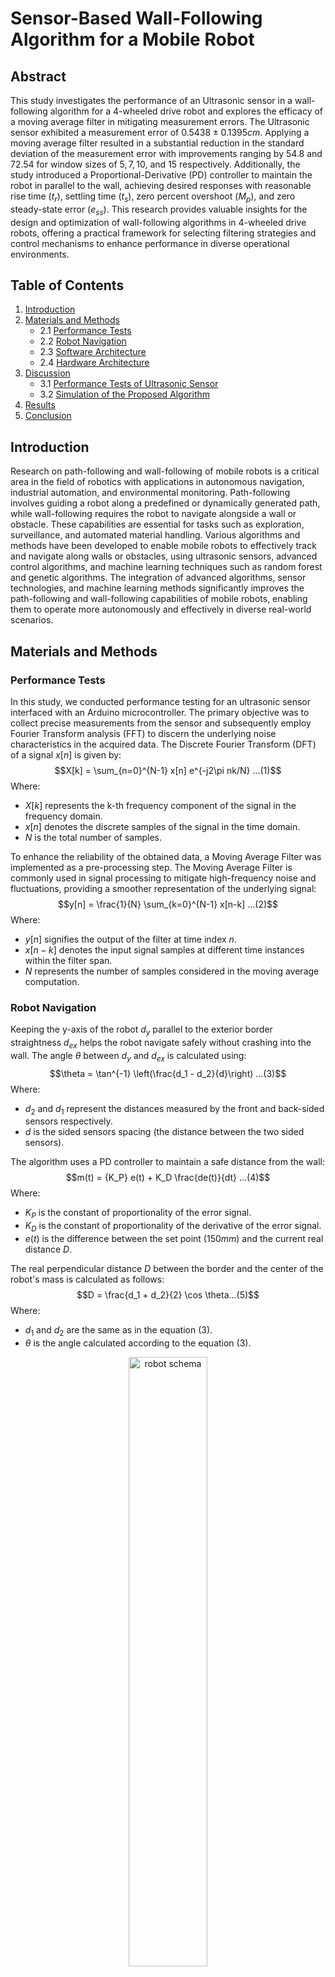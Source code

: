 # Sensor-Based Wall-Following Algorithm for a Mobile Robot

## Abstract
This study investigates the performance of an Ultrasonic sensor in a wall-following algorithm for a 4-wheeled drive robot and explores the efficacy of a moving average filter in mitigating measurement errors. The Ultrasonic sensor exhibited a measurement error of $0.5438±0.1395 cm$. Applying a moving average filter resulted in a substantial reduction in the standard deviation of the measurement error with improvements ranging by $54.8%, 62.65%, 67.81%,$ and $72.54%$ for window sizes of $5, 7, 10,$ and $15$ respectively. Additionally, the study introduced a Proportional-Derivative (PD) controller to maintain the robot in parallel to the wall, achieving desired responses with reasonable rise time ($t_r$), settling time ($t_s$), zero percent overshoot ($M_p$), and zero steady-state error ($e_{ss}$). This research provides valuable insights for the design and optimization of wall-following algorithms in 4-wheeled drive robots, offering a practical framework for selecting filtering strategies and control mechanisms to enhance performance in diverse operational environments.

## Table of Contents
1. [Introduction](#introduction)
2. [Materials and Methods](#materials-and-methods)
    - 2.1 [Performance Tests](#performance-tests)
    - 2.2 [Robot Navigation](#robot-navigation)
    - 2.3 [Software Architecture](#software-architecture)
    - 2.4 [Hardware Architecture](#hardware-architecture)
3. [Discussion](#discussion)
   - 3.1 [Performance Tests of Ultrasonic Sensor](#performance-tests-of-ultrasonic-sensor)
   - 3.2 [Simulation of the Proposed Algorithm](#simulation-results)
5. [Results](#results)
6. [Conclusion](#conclusion)

## Introduction <a id="introduction"></a>
Research on path-following and wall-following of mobile robots is a critical area in the field of robotics with applications in autonomous navigation, industrial automation, and environmental monitoring. Path-following involves guiding a robot along a predefined or dynamically generated path, while wall-following requires the robot to navigate alongside a wall or obstacle. These capabilities are essential for tasks such as exploration, surveillance, and automated material handling. Various algorithms and methods have been developed to enable mobile robots to effectively track and navigate along walls or obstacles, using ultrasonic sensors, advanced control algorithms, and machine learning techniques such as random forest and genetic algorithms. The integration of advanced algorithms, sensor technologies, and machine learning methods significantly improves the path-following and wall-following capabilities of mobile robots, enabling them to operate more autonomously and effectively in diverse real-world scenarios.

## Materials and Methods <a id="materials-and-methods"></a>

### Performance Tests <a id="performance-tests"></a>
In this study, we conducted performance testing for an ultrasonic sensor interfaced with an Arduino microcontroller. The primary objective was to collect precise measurements from the sensor and subsequently employ Fourier Transform analysis (FFT) to discern the underlying noise characteristics in the acquired data. The Discrete Fourier Transform (DFT) of a signal $x[n]$ is given by:
$$X[k] = \sum_{n=0}^{N-1} x[n] e^{-j2\pi nk/N} ...(1)$$
Where:
- $X[k]$ represents the k-th frequency component of the signal in the frequency domain.
- $x[n]$ denotes the discrete samples of the signal in the time domain.
- $N$ is the total number of samples.

To enhance the reliability of the obtained data, a Moving Average Filter was implemented as a pre-processing step. The Moving Average Filter is commonly used in signal processing to mitigate high-frequency noise and fluctuations, providing a smoother representation of the underlying signal:
$$y[n] = \frac{1}{N} \sum_{k=0}^{N-1} x[n-k] ...(2)$$
Where:
- $y[n]$ signifies the output of the filter at time index $n$.
- $x[n-k]$ denotes the input signal samples at different time instances within the filter span.
- $N$ represents the number of samples considered in the moving average computation.

### Robot Navigation <a id="robot-navigation"></a>
Keeping the y-axis of the robot $d_y$ parallel to the exterior border straightness $d_{ex}$ helps the robot navigate safely without crashing into the wall. The angle $\theta$ between $d_y$ and $d_{ex}$ is calculated using:
$$\theta = \tan^{-1} \left(\frac{d_1 - d_2}{d}\right) ...(3)$$
Where:
- $d_2$ and $d_1$ represent the distances measured by the front and back-sided sensors respectively.
- $d$ is the sided sensors spacing (the distance between the two sided sensors).

The algorithm uses a PD controller to maintain a safe distance from the wall:
$$m(t) = {K_P} e(t) + K_D \frac{de(t)}{dt} ...(4)$$
Where:
- $K_P$ is the constant of proportionality of the error signal.
- $K_D$ is the constant of proportionality of the derivative of the error signal.
- $e(t)$ is the difference between the set point ($150mm$) and the current real distance $D$.

The real perpendicular distance $D$ between the border and the center of the robot's mass is calculated as follows:
$$D = \frac{d_1 + d_2}{2} \cos \theta...(5)$$
Where:
- $d_1$ and $d_2$ are the same as in the equation $(3)$.
- $\theta$ is the angle calculated according to the equation  $(3)$.

<p align="center">
  <img src="images/robot schema.png" alt="robot schema" width="50%" />
</p>
<p align="center" Style="font-size:12px; color:grey; font-type:italic;">
  <i>Figure 1: schema of the measurements required to calculate $\theta$ </i>
</p>

### Software Architecture <a id="software-architecture"></a>

- Arduino C Programming Language

- Proteus 8 Professional

- MATLAB.

### Hardware Architecture <a id="hardware-architecture"></a>

- ArduinoMega 2560
- Motor Driver (L298N)
- DC Motor
- Ultrasonic Sensor
- 3-Cell LiPo Battery

![Robot Circuit Proteus Design](images/ApplicationsProject.SVG "Robot Circuit Proteus Design")<p align="center" Style="font-size:12px; color:grey; font-type:italic;"><i> Figure 2: Robot Circuit Proteus Design</i></p>

## Discussion <a id="discussion"></a>

### Performance Tests of Ultrasonic Sensor <a id="performance-tests-of-ultrasonic-sensor"></a>
The ultrasonic sensor's accuracy in measuring distance was determined using $10$ performance tests by collecting $100$ measurements for each actual distance. The measurement error calculated in these tests was $0.5438±0.1395 cm$. Applying a moving average filter with window sizes of $5, 7, 10,$ and $15$ samples resulted in decreased standard deviation of the measurement error.

![Before Applying Moving Average Filter](images/before.svg "Before Applying Moving Average Filter")<p align="center" Style="font-size:12px; color:grey; font-type:italic;"><i> Figure 3: Before Applying Moving Average Filter on Sensor Measurements</i></p> 
| Window Size | $$5$$ | $$7$$ | $$10$$ | $$15$$ |
|-------------|---|---|----|----|
| Error Standard Deviation | $$0.0631$$ | $$0.0521$$ | $$0.0449$$ | $$0.0383$$ |
| Filtering Results| ![After Applying Moving Average Filter (Window Size = 5)](images/after_5.svg "After Applying Moving Average Filter (Window Size = 5)")<p align="center" Style="font-size:12px; color:grey; font-type:italic;"><i> Figure 4: After Applying Moving Average Filter (Window Size = 5)</i></p> | ![After Applying Moving Average Filter (Window Size = 7)](images/after_7.svg "After Applying Moving Average Filter (Window Size = 7)")<p align="center" Style="font-size:12px; color:grey; font-type:italic;"><i> Figure 5: After Applying Moving Average Filter (Window Size = 7)</i></p> | ![After Applying Moving Average Filter (Window Size = 10)](images/after_10.svg "After Applying Moving Average Filter (Window Size = 10)")<p align="center" Style="font-size:12px; color:grey; font-type:italic;"><i> Figure 6: After Applying Moving Average Filter (Window Size = 10)</i></p> | ![After Applying Moving Average Filter (Window Size = 15)](images/after_15.svg "After Applying Moving Average Filter (Window Size = 15)")<p align="center" Style="font-size:12px; color:grey; font-type:italic;"><i> Figure 7: After Applying Moving Average Filter (Window Size = 15)</i></p>


### Simulation of the Proposed Algorithm <a id="simulation-results"></a>
To follow the wall in parallel to its straightness, we adjusted the robot's motion using a PD controller. The P-Controller achieved the desired state where $\theta = 0$. The PD-Controller with appropriate gains ($k_P = 0.1$, $k_D = -0.05$) decreased the rise time $t_r$ and settling time $t_s$ without any overshoot. For $k_D = -0.005$, the system response was sluggish.


|![PID Controller Response (Kp = 0.1, Kd = 0, Ki = 0)](images/Pcontrol.svg "PID Controller Response (Kp = 0.1, Kd = 0, Ki = 0)")<p align="center" Style="font-size:12px; color:grey; font-type:italic;"><i> Figure 8: PID Controller Response ($K_p = 0.1, K_d = 0, K_i = 0$)</i></p>|![PID Controller Response (Kp = 0.1, Kd = -0.05, Ki = 0)](images/PDControl0.05.svg "PID Controller Response (Kp = 0.1, Kd = -0.05, Ki = 0)")<p align="center" Style="font-size:12px; color:grey; font-type:italic;"><i> Figure 9: PID Controller Response ($K_p = 0.1, K_d = -0.05, K_i = 0$)</i></p>|![PID Controller Response (Kp = 0.1, Kd = -0.06, Ki = 0)](images/PDControl0.06.svg "PID Controller Response (Kp = 0.1, Kd = -0.06, Ki = 0)")<p align="center" Style="font-size:12px; color:grey; font-type:italic;"><i> Figure 10: PID Controller Response ($K_p = 0.1, K_d = -0.06, K_i = 0$)</i></p>|
|---|---|---|

## Results <a id="results"></a>
The key findings from this study include:
1. The ultrasonic sensor demonstrated a measurement error of $0.5438±0.1395 cm$.
2. Application of a moving average filter significantly reduced the standard deviation of the measurement error, enhancing the sensor's performance.
3. The PD controller successfully maintained the robot's orientation parallel to the wall, providing an effective wall-following mechanism.
4. As the sensor spacing $d$ increases, the accuracy of the error calculation is ehanced leading to better wall following.

## Conclusion <a id="conclusion"></a>
This study provides a comprehensive analysis of a sensor-based wall-following algorithm for a mobile robot, highlighting the importance of filtering strategies and control mechanisms. The findings offer a practical framework for optimizing wall-following performance in various operational environments, contributing to advancements in autonomous navigation systems.
<p align="center">
  <img src="images/Picture1.jpg" alt="4-Wheeled Drive Robot" width="50%" />
</p>
<p align="center" Style="font-size:12px; color:grey; font-type:italic;">
  <i>Figure 11: 4-Wheeled Drive Robot Final Setup</i>
</p>
